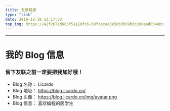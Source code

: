 ```yaml
---
title: 友情链接
type: "link"
date: 2019-12-18 12:17:33
top_img: https://42f2671d685f51e10fc6-b9fcecea3e50b3b59bdc28dead054ebc.ssl.cf5.rackcdn.com/illustrations/a_day_off_w9ex.svg
---
```


---
# 我的 Blog 信息

### 留下友联之前一定要把我加好哦！

 - Blog 名称： Licardo
 - Blog 地址： https://blog.licardo.cn/
 - Blog 头像： https://blog.licardo.cn/img/avatar.png
 - Blog 信息： 喜欢编程的医学生